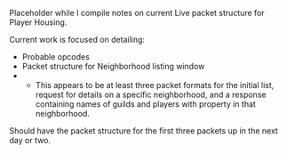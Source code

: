 Placeholder while I compile notes on current Live packet structure for Player Housing.

Current work is focused on detailing:
* Probable opcodes
* Packet structure for Neighborhood listing window
* * This appears to be at least three packet formats for the initial list, request for details on a specific neighborhood, and a response containing names of guilds and players with property in that neighborhood.

Should have the packet structure for the first three packets up in the next day or two.